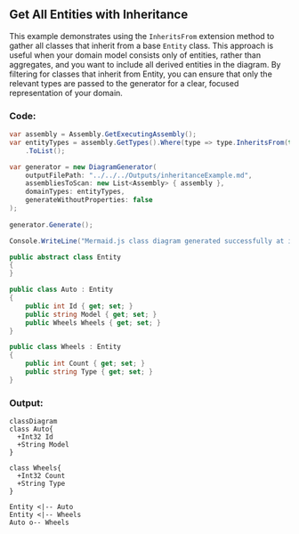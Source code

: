 ## Get All Entities with Inheritance
This example demonstrates using the `InheritsFrom` extension method to gather all classes that inherit from a base `Entity` class.
This approach is useful when your domain model consists only of entities, rather than aggregates, and you want to include all derived entities in the diagram.
By filtering for classes that inherit from Entity, you can ensure that only the relevant types are passed to the generator for a clear, focused representation of your domain.

### Code:
```cs
var assembly = Assembly.GetExecutingAssembly();
var entityTypes = assembly.GetTypes().Where(type => type.InheritsFrom(typeof(Entity)))
    .ToList();

var generator = new DiagramGenerator(
    outputFilePath: "../../../Outputs/inheritanceExample.md",
    assembliesToScan: new List<Assembly> { assembly },
    domainTypes: entityTypes,
    generateWithoutProperties: false
);
    
generator.Generate();

Console.WriteLine("Mermaid.js class diagram generated successfully at inheritanceExample.md");

public abstract class Entity
{
}

public class Auto : Entity
{
    public int Id { get; set; }
    public string Model { get; set; }
    public Wheels Wheels { get; set; }
}

public class Wheels : Entity
{
    public int Count { get; set; }
    public string Type { get; set; }
}
```

### Output:
```mermaid
classDiagram
class Auto{
  +Int32 Id
  +String Model
}

class Wheels{
  +Int32 Count
  +String Type
}

Entity <|-- Auto
Entity <|-- Wheels
Auto o-- Wheels
```
